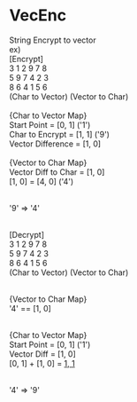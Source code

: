 # VecEnc
String Encrypt to vector <br/>
ex)<br/>
[Encrypt]<br/>
    3 1 2      9 7 8<br/>
    5 9 7      4 2 3<br/>
    8 6 4      1 5 6<br/>
 (Char to Vector) (Vector to Char)<br/>
<br/>
{Char to Vector Map}<br/>
Start Point = [0, 1] ('1')<br/>
 Char to Encrypt = [1, 1] ('9')<br/>
Vector Difference = [1, 0] <br/>
<br/>
{Vector to Char Map}<br/>
Vector Diff to Char = [1, 0]<br/>
[1, 0] = [4, 0] ('4')<br/><br/>

'9' => '4'<br/><br/>

[Decrypt]<br/>
    3 1 2      9 7 8<br/>
    5 9 7      4 2 3<br/>
    8 6 4      1 5 6<br/>
 (Char to Vector) (Vector to Char)<br/><br/>

 {Vector to Char Map}<br/>
 '4' == [1, 0]<br/><br/>
 
 {Char to Vector Map}<br/>
Start Point = [0, 1] ('1')<br/>
Vector Diff = [1, 0]<br/>
[0, 1] + [1, 0] = [ 1, 1]('9')<br/><br/>

'4' => '9'<br/>

